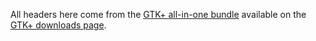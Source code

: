 All headers here come from the
[GTK+ all-in-one bundle](http://win32builder.gnome.org/gtk+-bundle_3.6.4-20130921_win32.zip)
available on the [GTK+ downloads page](http://www.gtk.org/download/).

